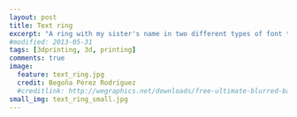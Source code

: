 ```yaml
---
layout: post
title: Text ring
excerpt: "A ring with my sister's name in two different types of font that I modelised using 3ds max and Z-brush and then printed in 3d in prime gray and in multicolor"
#modified: 2013-05-31
tags: [3dprinting, 3d, printing]
comments: true
image:
  feature: text_ring.jpg
  credit: Begoña Pérez Rodríguez
  #creditlink: http://wegraphics.net/downloads/free-ultimate-blurred-background-pack/
small_img: text_ring_small.jpg  
---
```




